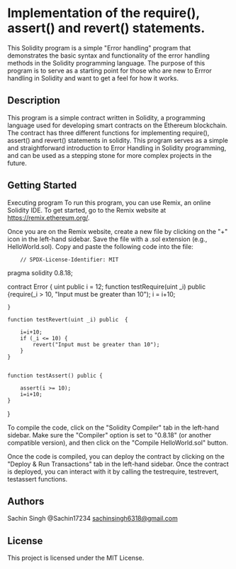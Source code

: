 # Implementation of the require(), assert() and revert() statements.

This Solidity program is a simple "Error handling" program that demonstrates the basic syntax and functionality of the error handling methods in the Solidity programming language. The purpose of this program is to serve as a starting point for those who are new to Errror handling in Solidity and want to get a feel for how it works.

## Description

This program is a simple contract written in Solidity, a programming language used for developing smart contracts on the Ethereum blockchain. The contract has three different functions for implementing require(), assert() and revert() statements in solidity. This program serves as a simple and straightforward introduction to Error Handling in Solidity programming, and can be used as a stepping stone for more complex projects in the future.

## Getting Started

Executing program
To run this program, you can use Remix, an online Solidity IDE. To get started, go to the Remix website at https://remix.ethereum.org/.

Once you are on the Remix website, create a new file by clicking on the "+" icon in the left-hand sidebar. Save the file with a .sol extension (e.g., HelloWorld.sol). Copy and paste the following code into the file:



       
        // SPDX-License-Identifier: MIT
pragma solidity 0.8.18;

contract Error {
    uint public i = 12;
    function testRequire(uint _i) public  {require(_i > 10, "Input must be greater than 10");
        i = i+10;

    }

    function testRevert(uint _i) public  {

        i=i+10;
        if (_i <= 10) {
            revert("Input must be greater than 10");
        }
    }


    function testAssert() public {

        assert(i >= 10);
        i=i+10;
    } 

}

To compile the code, click on the "Solidity Compiler" tab in the left-hand sidebar. Make sure the "Compiler" option is set to "0.8.18" (or another compatible version), and then click on the "Compile HelloWorld.sol" button.

Once the code is compiled, you can deploy the contract by clicking on the "Deploy & Run Transactions" tab in the left-hand sidebar. 
Once the contract is deployed, you can interact with it by calling the testrequire, testrevert, testassert functions.

## Authors

Sachin Singh
@Sachin17234
sachinsingh6318@gmail.com


## License

This project is licensed under the MIT License.
